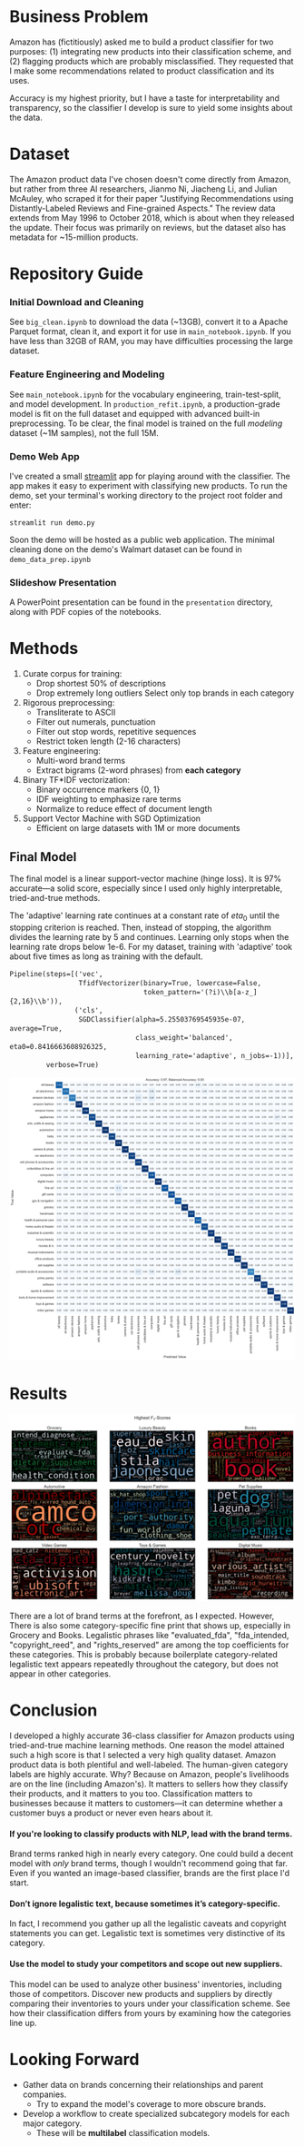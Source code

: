 # Business Problem

Amazon has (fictitiously) asked me to build a product classifier for two purposes: (1) integrating new products into their classification scheme, and (2) flagging products which are probably misclassified. They requested that I make some recommendations related to product classification and its uses.

Accuracy is my highest priority, but I have a taste for interpretability and transparency, so the classifier I develop is sure to yield some insights about the data.

# Dataset

The Amazon product data I've chosen doesn't come directly from Amazon, but rather from three AI researchers, Jianmo Ni, Jiacheng Li, and Julian McAuley, who scraped it for their paper "Justifying Recommendations using Distantly-Labeled Reviews and Fine-grained Aspects." The review data extends from May 1996 to October 2018, which is about when they released the update. Their focus was primarily on reviews, but the dataset also has metadata for ~15-million products.

# Repository Guide

### Initial Download and Cleaning

See `big_clean.ipynb` to download the data (~13GB), convert it to a Apache Parquet format, clean it, and export it for use in `main_notebook.ipynb`. If you have less than 32GB of RAM, you may have difficulties processing the large dataset.

### Feature Engineering and Modeling

See `main_notebook.ipynb` for the vocabulary engineering, train-test-split, and model development. In `production_refit.ipynb`, a production-grade model is fit on the full dataset and equipped with advanced built-in preprocessing. To be clear, the final model is trained on the full *modeling* dataset (~1M samples), not the full 15M.

### Demo Web App

I've created a small [streamlit](https://github.com/streamlit/streamlit) app for playing around with the classifier. The app makes it easy to experiment with classifying new products. To run the demo, set your terminal's working directory to the project root folder and enter:
```
streamlit run demo.py
```
Soon the demo will be hosted as a public web application. The minimal cleaning done on the demo's Walmart dataset can be found in `demo_data_prep.ipynb`

### Slideshow Presentation

A PowerPoint presentation can be found in the `presentation` directory, along with PDF copies of the notebooks.

# Methods
1. Curate corpus for training:
    - Drop shortest 50% of descriptions
    - Drop extremely long outliers
Select only top brands in each category
2. Rigorous preprocessing:
    - Transliterate to ASCII
    - Filter out numerals, punctuation
    - Filter out stop words, repetitive sequences
    - Restrict token length (2-16 characters)
3. Feature engineering:
    - Multi-word brand terms
    - Extract bigrams (2-word phrases) from **each category**
4. Binary TF*IDF vectorization:
    - Binary occurrence markers {0, 1}
    - IDF weighting to emphasize rare terms
    - Normalize to reduce effect of document length
5. Support Vector Machine with SGD Optimization
   - Efficient on large datasets with 1M or more documents



## Final Model

The final model is a linear support-vector machine (hinge loss). It is 97% accurate&mdash;a solid score, especially since I used only highly interpretable, tried-and-true methods.

The 'adaptive' learning rate continues at a constant rate of $eta_0$ until the stopping criterion is reached. Then, instead of stopping, the algorithm divides the learning rate by 5 and continues. Learning only stops when the learning rate drops below 1e-6. For my dataset, training with 'adaptive' took about five times as long as training with the default.


    Pipeline(steps=[('vec',
                     TfidfVectorizer(binary=True, lowercase=False,
                                     token_pattern='(?i)\\b[a-z_]{2,16}\\b')),
                    ('cls',
                     SGDClassifier(alpha=5.25503769545935e-07, average=True,
                                   class_weight='balanced', eta0=0.8416663608926325,
                                   learning_rate='adaptive', n_jobs=-1))],
             verbose=True)



    
<img src="figures/svm_3.svg">
    


# Results

<img src="figures/coef_top_f1.svg">


There are a lot of brand terms at the forefront, as I expected. However, There is also some category-specific fine print that shows up, especially in Grocery and Books. Legalistic phrases like "evaluated_fda", "fda_intended, "copyright_reed", and "rights_reserved" are among the top coefficients for these categories. This is probably because boilerplate category-related legalistic text appears repeatedly throughout the category, but does not appear in other categories.



# Conclusion

I developed a highly accurate 36-class classifier for Amazon products using tried-and-true machine learning methods. One reason the model attained such a high score is that I selected a very high quality dataset. Amazon product data is both plentiful and well-labeled. The human-given category labels are highly accurate. Why? Because on Amazon, people's livelihoods are on the line (including Amazon's). It matters to sellers how they classify their products, and it matters to you too. Classification matters to businesses because it matters to customers&mdash;it can determine whether a customer buys a product or never even hears about it.

#### If you're looking to classify products with NLP, lead with the brand terms.

Brand terms ranked high in nearly every category. One could build a decent model with *only* brand terms, though I wouldn't recommend going that far. Even if you wanted an image-based classifier, brands are the first place I'd start. 

#### Don’t ignore legalistic text, because sometimes it’s category-specific.

In fact, I recommend you gather up all the legalistic caveats and copyright statements you can get. Legalistic text is sometimes very distinctive of its category.

#### Use the model to study your competitors and scope out new suppliers.

This model can be used to analyze other business' inventories, including those of competitors. Discover new products and suppliers by directly comparing their inventories to yours under your classification scheme. See how their classification differs from yours by examining how the categories line up.

# Looking Forward

- Gather data on brands concerning their relationships and parent companies.
    - Try to expand the model's coverage to more obscure brands.
- Develop a workflow to create specialized subcategory models for each major category.
    - These will be **multilabel** classification models.
